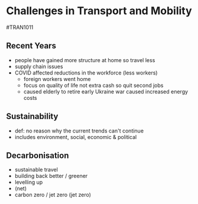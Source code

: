 # Challenges in Transport and Mobility
#TRAN1011 
## Recent Years
- people have gained more structure at home so travel less
- supply chain issues
- COVID affected reductions in the workforce (less workers)
	- foreign workers went home
	- focus on quality of life not extra cash so quit second jobs
	- caused elderly to retire early
Ukraine war caused increased energy costs
##  Sustainability
- def: no reason why the current trends can't continue
- includes environment, social, economic & political
## Decarbonisation
- sustainable travel
- building back better / greener
- levelling up
- (net) 
- carbon zero / jet zero (jet zero)
